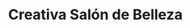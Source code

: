 ---
title: "Creativa Salón de Belleza"
url: /santo-domingo/creativa-salon-de-belleza/
shop: cosméticos
---